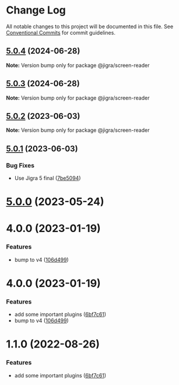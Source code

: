 # Change Log

All notable changes to this project will be documented in this file.
See [Conventional Commits](https://conventionalcommits.org) for commit guidelines.

## [5.0.4](https://github.com/familyjs/jigra-plugins/compare/@jigra/screen-reader@5.0.3...@jigra/screen-reader@5.0.4) (2024-06-28)

**Note:** Version bump only for package @jigra/screen-reader





## [5.0.3](https://github.com/familyjs/jigra-plugins/compare/@jigra/screen-reader@5.0.2...@jigra/screen-reader@5.0.3) (2024-06-28)

**Note:** Version bump only for package @jigra/screen-reader





## [5.0.2](https://github.com/familyjs/jigra-plugins/compare/@jigra/screen-reader@5.0.1...@jigra/screen-reader@5.0.2) (2023-06-03)

**Note:** Version bump only for package @jigra/screen-reader





## [5.0.1](https://github.com/familyjs/jigra-plugins/compare/@jigra/screen-reader@5.0.0...@jigra/screen-reader@5.0.1) (2023-06-03)


### Bug Fixes

* Use Jigra 5 final ([7be5094](https://github.com/familyjs/jigra-plugins/commit/7be509425c5cc9f21b1f9e78794b2c6b76ca7702))





# [5.0.0](https://github.com/familyjs/jigra-plugins/compare/@jigra/screen-reader@1.1.0...@jigra/screen-reader@5.0.0) (2023-05-24)



# 4.0.0 (2023-01-19)


### Features

* bump to v4 ([106d499](https://github.com/familyjs/jigra-plugins/commit/106d49991e82a0505a82571530b73fcda020e7e4))





# 4.0.0 (2023-01-19)


### Features

* add some important plugins ([6bf7c61](https://github.com/navify/jigra-plugins/commit/6bf7c61ba5ad99cf0474cb2cc9599d0f8fedeb45))
* bump to v4 ([106d499](https://github.com/navify/jigra-plugins/commit/106d49991e82a0505a82571530b73fcda020e7e4))





# 1.1.0 (2022-08-26)


### Features

* add some important plugins ([6bf7c61](https://github.com/navify/jigra-plugins/commit/6bf7c61ba5ad99cf0474cb2cc9599d0f8fedeb45))
